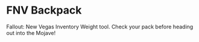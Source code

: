 # FNV Backpack
Fallout: New Vegas Inventory Weight tool. Check your pack before heading out into the Mojave!
